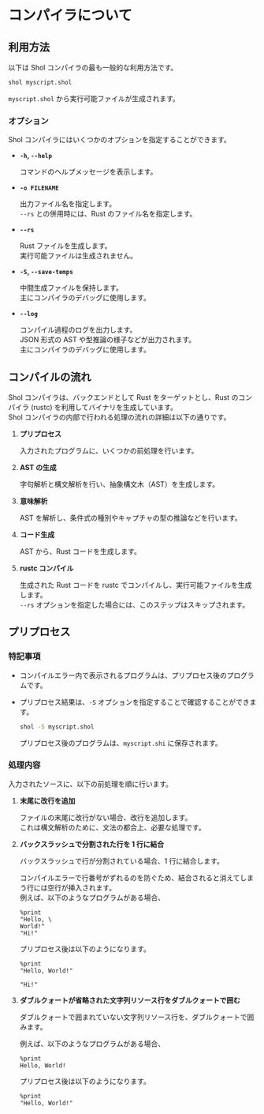 # コンパイラについて

## 利用方法

以下は Shol コンパイラの最も一般的な利用方法です。

```sh
shol myscript.shol
```

`myscript.shol` から実行可能ファイルが生成されます。

### オプション

Shol コンパイラにはいくつかのオプションを指定することができます。

- **`-h`, `--help`**

    コマンドのヘルプメッセージを表示します。

- **`-o FILENAME`**

    出力ファイル名を指定します。\
    `--rs` との併用時には、Rust のファイル名を指定します。

- **`--rs`**

    Rust ファイルを生成します。\
    実行可能ファイルは生成されません。

- **`-S`, `--save-temps`**

    中間生成ファイルを保持します。\
    主にコンパイラのデバッグに使用します。

- **`--log`**

    コンパイル過程のログを出力します。\
    JSON 形式の AST や型推論の様子などが出力されます。\
    主にコンパイラのデバッグに使用します。

## コンパイルの流れ

Shol コンパイラは、バックエンドとして Rust をターゲットとし、Rust のコンパイラ (rustc) を利用してバイナリを生成しています。\
Shol コンパイラの内部で行われる処理の流れの詳細は以下の通りです。

1. **プリプロセス**

    入力されたプログラムに、いくつかの前処理を行います。

1. **AST の生成**

    字句解析と構文解析を行い、抽象構文木（AST）を生成します。

1. **意味解析**

    AST を解析し、条件式の種別やキャプチャの型の推論などを行います。

1. **コード生成**

    AST から、Rust コードを生成します。

1. **rustc コンパイル**

    生成された Rust コードを rustc でコンパイルし、実行可能ファイルを生成します。\
    `--rs` オプションを指定した場合には、このステップはスキップされます。

## プリプロセス

### 特記事項

- コンパイルエラー内で表示されるプログラムは、プリプロセス後のプログラムです。

- プリプロセス結果は、`-S` オプションを指定することで確認することができます。

    ```sh
    shol -S myscript.shol
    ```

    プリプロセス後のプログラムは、`myscript.shi` に保存されます。

### 処理内容

入力されたソースに、以下の前処理を順に行います。

1. **末尾に改行を追加**

    ファイルの末尾に改行がない場合、改行を追加します。\
    これは構文解析のために、文法の都合上、必要な処理です。

2. **バックスラッシュで分割された行を 1 行に結合**

    バックスラッシュで行が分割されている場合、1 行に結合します。

    コンパイルエラーで行番号がずれるのを防ぐため、結合されると消えてしまう行には空行が挿入されます。\
    例えば、以下のようなプログラムがある場合、

    ```shol
    %print
    "Hello, \
    World!"
    "Hi!"
    ```

    プリプロセス後は以下のようになります。

    ```shol
    %print
    "Hello, World!"

    "Hi!"
    ```

3. **ダブルクォートが省略された文字列リソース行をダブルクォートで囲む**

    ダブルクォートで囲まれていない文字列リソース行を、ダブルクォートで囲みます。

    例えば、以下のようなプログラムがある場合、

    ```shol
    %print
    Hello, World!
    ```

    プリプロセス後は以下のようになります。

    ```shol
    %print
    "Hello, World!"
    ```







